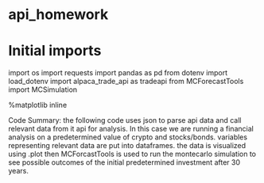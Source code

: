 # api_homework
# Initial imports
import os
import requests
import pandas as pd
from dotenv import load_dotenv
import alpaca_trade_api as tradeapi
from MCForecastTools import MCSimulation

%matplotlib inline

Code Summary:
the following code uses json to parse api data and call relevant data from it api for analysis. In this case we are running a financial analysis on a predetermined value of crypto and stocks/bonds. 
variables representing relevant data are put into dataframes. the data is visualized using .plot
then MCForcastTools is used to run the montecarlo simulation to see possible outcomes of the initial predetermined investment after 30 years. 
